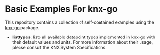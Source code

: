 # Basic Examples For knx-go

This repository contains a collection of self-contained examples using the [knx-go](https://github.com/vapourismo/knx-go/) package.

- **listtypes**: lists all available datapoint types implemented in knx-go with their default values and units. For more information about their usage, please consult the KNX System Specifications.
